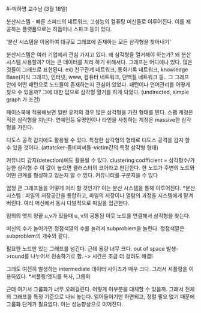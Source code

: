 #<Enumerating Trillion Triangles on Distributed Systems>-박하명 교수님 (3월 18일)

분산시스템 - 빠른 스피드의 네트워크, 고성능의 컴퓨팅 머신들로 이루어진다.
이를 제공하는 플랫폼으로는 하둡이나 스파크 등이 있다.

'분산 시스템을 이용하여 대규모 그래프에 존재하는 모든 삼각형을 찾아내기'

분산시스템은 여러 기업에서 관심 가지고 있다. 왜 삼각형을 열거해야 하는가?
왜 분산시스템 사용할까? 이는 큰 데이터를 처리 하기 위해서다.
그래프는 어디에나 있다. 많은 것들이 그래프로 표현된다. ex) 친구관계 네트워크, 통화기록 네트워크, knowledge Base(지식 그래프), 인터넷, www, 컴퓨터 네트워크, 단백질 네트워크 등..
그 그래프 안에 어떤 패턴으로 노드들이 존재하는지 관심이 있었다.
패턴이나 언어관리를 어떻게 찾으 수 있을까? 그에 대한 답으로 삼각형 열거를 하게 되었다.
(undirected, simple graph 가 조건)

페이스북에 적용해보면 일반 유저의 경우 많은 삼각형을 가진 형태를 띈다.
스팸 계정은 적은 삼각형을 지닌다.
연예인등 유명인이나 타인을 사칭하는 계정은 massive한 삼각형을 가진다.

디도스 공격 감지에도 활용될 수 있다.
특정한 삼각형의 형태로 디도스 공격을 감지 할 수 있을 것이다.
(attatcker-좀비피씨들-victim간의 특정 삼각형 형태)

커뮤니티 감지(detection)에도 활용될 수 있다.
clustering codfficient = 삼각형수/가능한 삼각형 수
이 값이 높으면 클러스터의 코어라고 판단한다.
한 노드가 주변의 노드와 어떤 관계를 형성하고 있는지 알 수 있다. 커뮤니티를 구분지을 수 있다

엄청 큰 그래프들을 어떻게 처리 할 것인가? 이는 분산 시스템을 통해 이루어진다.
*분산 시스템 : 파일의 저장공간을 통합하고, 파일의 저장이나 열람의 과정을 시스템에게 맡겨버린다. 여러 머신에서 동시 다발적으로 파일을 접근한다.

임의의 엣지 양끝 u,v가 있을때 u, v의 공통된 이웃 노드를 연결해서 삼각형을 찾는다.

머신의 수가 늘어가면 정점색깔의 수를 늘려서 subproblem을 늘린다. 정점색깔은 subproblem의 개수와 같다.

필요한 노드만 있는 그래프를 넘긴다. 근데 용량 너무 크다. out of space 발생->round를 나누어서 전송하기로 함. -> 시간은 조금 더 걸려도 해결!

그래도 여전히 발생하는 intermediate 데이터 사이즈가 매우 크다. 그래서 셔플링을 이용하였다.
*셔플링:엣지를 복사, 그룹화

근데 여기서 그룹화가 너무 오래걸린다. 어떻게 이부분을 대체할 수 있을까. 그래서 전체의 그래프를 특정 기준으로 나눠 놓는다. 읽어들이기만 하면되고, 정렬 필요 없기 때문에 그룹화 단계가 필요없다. 이는 성능향상으로 이어진다.
